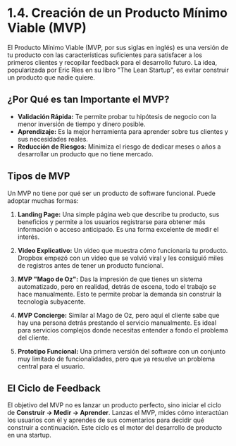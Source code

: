 # 1.4. Creación de un Producto Mínimo Viable (MVP)

El Producto Mínimo Viable (MVP, por sus siglas en inglés) es una versión de tu producto con las características suficientes para satisfacer a los primeros clientes y recopilar feedback para el desarrollo futuro. La idea, popularizada por Eric Ries en su libro "The Lean Startup", es evitar construir un producto que nadie quiere.

## ¿Por Qué es tan Importante el MVP?

*   **Validación Rápida:** Te permite probar tu hipótesis de negocio con la menor inversión de tiempo y dinero posible.
*   **Aprendizaje:** Es la mejor herramienta para aprender sobre tus clientes y sus necesidades reales.
*   **Reducción de Riesgos:** Minimiza el riesgo de dedicar meses o años a desarrollar un producto que no tiene mercado.

## Tipos de MVP

Un MVP no tiene por qué ser un producto de software funcional. Puede adoptar muchas formas:

1.  **Landing Page:** Una simple página web que describe tu producto, sus beneficios y permite a los usuarios registrarse para obtener más información o acceso anticipado. Es una forma excelente de medir el interés.

2.  **Video Explicativo:** Un video que muestra cómo funcionaría tu producto. Dropbox empezó con un video que se volvió viral y les consiguió miles de registros antes de tener un producto funcional.

3.  **MVP "Mago de Oz":** Das la impresión de que tienes un sistema automatizado, pero en realidad, detrás de escena, todo el trabajo se hace manualmente. Esto te permite probar la demanda sin construir la tecnología subyacente.

4.  **MVP Concierge:** Similar al Mago de Oz, pero aquí el cliente sabe que hay una persona detrás prestando el servicio manualmente. Es ideal para servicios complejos donde necesitas entender a fondo el problema del cliente.

5.  **Prototipo Funcional:** Una primera versión del software con un conjunto muy limitado de funcionalidades, pero que ya resuelve un problema central para el usuario.

## El Ciclo de Feedback

El objetivo del MVP no es lanzar un producto perfecto, sino iniciar el ciclo de **Construir -> Medir -> Aprender**. Lanzas el MVP, mides cómo interactúan los usuarios con él y aprendes de sus comentarios para decidir qué construir a continuación. Este ciclo es el motor del desarrollo de producto en una startup.